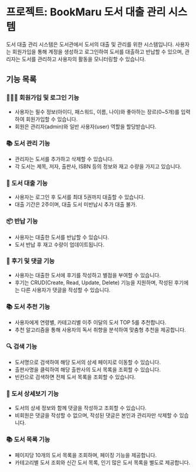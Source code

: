 # 프로젝트: BookMaru 도서 대출 관리 시스템

도서 대출 관리 시스템은 도서관에서 도서의 대출 및 관리를 위한 시스템입니다. 사용자는 회원가입을 통해 계정을 생성하고 로그인하여 도서를 대출하고 반납할 수 있으며, 관리자는 도서를 관리하고 사용자의 활동을 모니터링할 수 있습니다.

## 기능 목록

### 💁🏻‍♂️ 회원가입 및 로그인 기능
- 사용자는 필수 정보(아이디, 패스워드, 이름, 나이)와 좋아하는 장르(0~5개)를 입력하여 회원가입할 수 있습니다.
- 회원은 관리자(admin)와 일반 사용자(user) 역할을 할당받습니다.

### 📚 도서 관리 기능
- 관리자는 도서를 추가하고 삭제할 수 있습니다.
- 각 도서는 제목, 저자, 출판사, ISBN 등의 정보와 재고 수량을 가지고 있습니다.

### 📕 도서 대출 기능
- 사용자는 로그인 후 도서를 최대 5권까지 대출할 수 있습니다.
- 대출 기간은 2주이며, 대출 도서 미반납시 추가 대출 불가.

### 📦 반납 기능
- 사용자는 대출한 도서를 반납할 수 있습니다.
- 도서 반납 후 재고 수량이 업데이트됩니다.

### 📝 후기 및 댓글 기능
- 사용자는 대출한 도서에 후기를 작성하고 별점을 부여할 수 있습니다.
- 후기는 CRUD(Create, Read, Update, Delete) 기능을 지원하며, 작성된 후기에는 다른 사용자가 댓글을 작성할 수 있습니다.

### 📚 도서 추천 기능
- 사용자에게 연령별, 카테고리별 이주 이달의 도서 TOP 5를 추천합니다.
- 추천 알고리즘을 통해 사용자의 독서 취향을 분석하여 맞춤형 추천을 제공합니다.

### 🔍 검색 기능
- 도서명으로 검색하여 해당 도서의 상세 페이지로 이동할 수 있습니다.
- 출판사명을 클릭하여 해당 출판사의 도서 목록을 조회할 수 있습니다.
- 빈칸으로 검색하면 전체 도서 목록을 조회할 수 있습니다.

### 📖 도서 상세보기 기능
- 도서의 상세 정보와 함께 댓글을 작성하고 조회할 수 있습니다.
- 비회원은 댓글을 작성할 수 없으며, 작성된 댓글은 본인과 관리자만 삭제할 수 있습니다.

### 📚 도서 목록 기능
- 페이지당 10개의 도서 목록을 조회하며, 페이징 기능을 제공합니다.
- 카테고리별 도서 조회와 신간 도서 목록, 인기 많은 도서 목록을 별도로 제공합니다.

